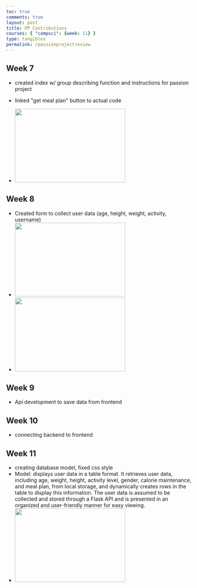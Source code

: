 ```yaml
---
toc: true
comments: true
layout: post
title: PP Contributions
courses: { "compsci": {week: 11} }
type: tangibles
permalink: /passionprojectreview
---
```


## Week 7
- created index w/ group describing function and instructions for passion project
- linked "get meal plan" button to actual code

- <img src="{{site.baseurl}}/images/Screenshot 2023-11-06 at 11.32.48 AM.png" width="300" height="200">

## Week 8
- Created form to collect user data (age, height, weight, activity, username)
- <img src="{{site.baseurl}}/images/Screenshot 2023-11-06 at 11.34.13 AM.png" width="300" height="200">
- <img src="{{site.baseurl}}/images/Screenshot 2023-11-06 at 11.58.53 AM.png" width="300" height="200">

## Week 9
- Api development to save data from frontend

## Week 10
- connecting backend to frontend

## Week 11
- creating database model, fixed css style
- Model: displays user data in a table format. It retrieves user data, including age, weight, height, activity level, gender, calorie maintenance, and meal plan, from local storage, and dynamically creates rows in the table to display this information. The user data is assumed to be collected and stored through a Flask API and is presented in an organized and user-friendly manner for easy viewing.
- <img src="{{site.baseurl}}/images/Screenshot 2023-11-06 at 12.10.14 PM.png" width="300" height="200">
